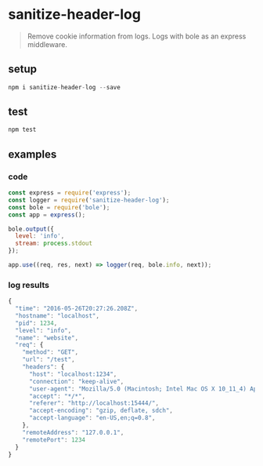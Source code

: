 # sanitize-header-log
> Remove cookie information from logs. Logs with bole as an express middleware.

## setup
```js
npm i sanitize-header-log --save
```
## test
```js
npm test
```

## examples

### code
```js
const express = require('express');
const logger = require('sanitize-header-log');
const bole = require('bole');
const app = express();

bole.output({
  level: 'info',
  stream: process.stdout
});

app.use((req, res, next) => logger(req, bole.info, next));
```

### log results
```js
{
  "time": "2016-05-26T20:27:26.208Z",
  "hostname": "localhost",
  "pid": 1234,
  "level": "info",
  "name": "website",
  "req": {
    "method": "GET",
    "url": "/test",
    "headers": {
      "host": "localhost:1234",
      "connection": "keep-alive",
      "user-agent": "Mozilla/5.0 (Macintosh; Intel Mac OS X 10_11_4) AppleWebKit/537.36 (KHTML, like Gecko) Chrome/50.0.2661.94 Safari/537.36",
      "accept": "*/*",
      "referer": "http://localhost:15444/",
      "accept-encoding": "gzip, deflate, sdch",
      "accept-language": "en-US,en;q=0.8",
    },
    "remoteAddress": "127.0.0.1",
    "remotePort": 1234
  }
}
```
